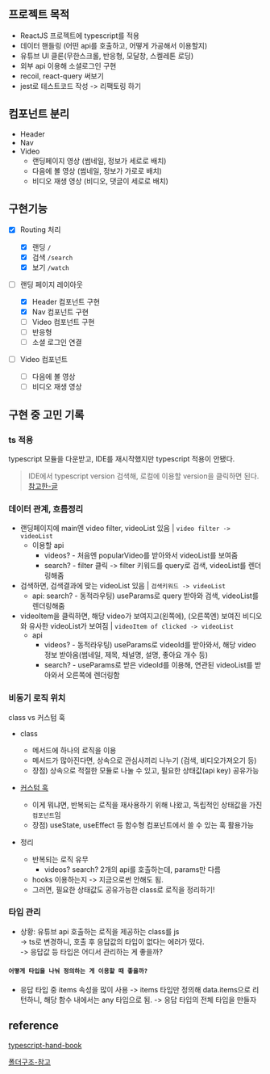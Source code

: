 ## 프로젝트 목적

-   ReactJS 프로젝트에 typescript를 적용
-   데이터 핸들링 (어떤 api를 호출하고, 어떻게 가공해서 이용할지)
-   유튜브 UI 클론(무한스크롤, 반응형, 모달창, 스켈레톤 로딩)
-   외부 api 이용해 소셜로그인 구현
-   recoil, react-query 써보기
-   jest로 테스트코드 작성 -> 리팩토링 하기

## 컴포넌트 분리

-   Header
-   Nav
-   Video
    -   랜딩페이지 영상 (썸네일, 정보가 세로로 배치)
    -   다음에 볼 영상 (썸네일, 정보가 가로로 배치)
    -   비디오 재생 영상 (비디오, 댓글이 세로로 배치)

## 구현기능

-   [x] Routing 처리

    -   [x] 랜딩 `/`
    -   [x] 검색 `/search`
    -   [x] 보기 `/watch`

-   [ ] 랜딩 페이지 레이아웃

    -   [x] Header 컴포넌트 구현
    -   [x] Nav 컴포넌트 구현
    -   [ ] Video 컴포넌트 구현
    -   [ ] 반응형
    -   [ ] 소셜 로그인 연결

-   [ ] Video 컴포넌트

    -   [ ] 다음에 볼 영상
    -   [ ] 비디오 재생 영상

## 구현 중 고민 기록

### ts 적용

typescript 모듈을 다운받고, IDE를 재시작했지만 typescript 적용이 안됐다.

> IDE에서 typescript version 검색해, 로컬에 이용할 version을 클릭하면 된다.
> [참고한-글](https://bobbyhadz.com/blog/react-cannot-use-jsx-unless-the-jsx-flag-is-provided)

### 데이터 관계, 흐름정리

-   랜딩페이지에 main엔 video filter, videoList 있음 | `video filter -> videoList`
    -   이용할 api
        -   videos? - 처음엔 popularVideo를 받아와서 videoList를 보여줌
        -   search? - filter 클릭 -> filter 키워드를 query로 검색, videoList를 렌더링해줌
-   검색하면, 검색결과에 맞는 videoList 있음 | `검색키워드 -> videoList`
    -   api: search? - 동적라우팅) useParams로 query 받아와 검색, videoList를 렌더링해줌
-   videoItem을 클릭하면, 해당 video가 보여지고(왼쪽에), (오른쪽엔) 보여진 비디오와 유사한 videoList가 보여짐 | `videoItem of clicked -> videoList`
    -   api
        -   videos? - 동적라우팅) useParams로 videoId를 받아와서, 해당 video 정보 받아옴(썸네일, 제목, 채널명, 설명, 좋아요 개수 등)
        -   search? - useParams로 받은 videoId를 이용해, 연관된 videoList를 받아와서 오른쪽에 렌더링함

### 비동기 로직 위치

class vs 커스텀 훅

-   class
    -   메서드에 하나의 로직을 이용
    -   메서드가 많아진다면, 상속으로 관심사끼리 나누기 (검색, 비디오가져오기 등)
    -   장점) 상속으로 적절한 모듈로 나눌 수 있고, 필요한 상태값(api key) 공유가능
-   [커스텀 훅](https://velog.io/@vvsogi/%EB%A6%AC%EC%95%A1%ED%8A%B8-%EC%BB%A4%EC%8A%A4%ED%85%80-%ED%9B%85%EC%9D%84-%EB%A7%8C%EB%93%A4%EC%96%B4%EB%B3%B4%EC%9E%90)

    -   이게 뭐냐면, 반복되는 로직을 재사용하기 위해 나왔고, 독립적인 상태값을 가진 `컴포넌트`임
    -   장점) useState, useEffect 등 함수형 컴포넌트에서 쓸 수 있는 훅 활용가능

-   정리
    -   반복되는 로직 유무
        -   videos? search? 2개의 api를 호출하는데, params만 다름
    -   hooks 이용하는지 -> 지금으로썬 안해도 됨.
    -   그러면, 필요한 상태값도 공유가능한 class로 로직을 정리하기!

### 타입 관리

-   상황: 유튜브 api 호출하는 로직을 제공하는 class를 js  
    -> ts로 변경하니, 호출 후 응답값의 타입이 없다는 에러가 떴다.  
     -> 응답값 등 타입은 어디서 관리하는 게 좋을까?

#### `어떻게 타입을 나눠 정의하는 게 이용할 때 좋을까?`

-   응답 타입 중 items 속성을 많이 사용 -> items 타입만 정의해 data.items으로 리턴하니, 해당 함수 내에서는 any 타입으로 됨.
    -> 응답 타입의 전체 타입을 만들자

## reference

[typescript-hand-book](https://joshua1988.github.io/ts/config/tsconfig.html#%ED%83%80%EC%9E%85%EC%8A%A4%ED%81%AC%EB%A6%BD%ED%8A%B8-%EC%84%A4%EC%A0%95-%ED%8C%8C%EC%9D%BC-tsconfig-json)

[폴더구조-참고](https://github.com/react-boilerplate/react-boilerplate-cra-template)
